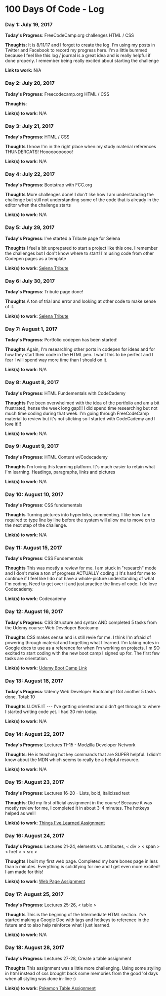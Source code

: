 # 100 Days Of Code - Log

### Day 1: July 19, 2017 

**Today's Progress**: FreeCodeCamp.org challenges HTML / CSS

**Thoughts:** It is 8/11/17 and I forgot to create the log. I'm using my posts in Twitter and Facebook to record my progress here. I'm a little bummed because I feel like this log / journal is a great idea and is really helpful if done properly. I remember being really excited about starting the challenge

**Link to work:** N/A


### Day 2: July 20, 2017

**Today's Progress**: Freecodecamp.org HTML / CSS

**Thoughts**: 

**Link(s) to work**: N/A


### Day 3: July 21, 2017

**Today's Progress**: HTML / CSS 

**Thoughts** I know I'm in the right place when my study material references THUNDERCATS! Hooooooooooo!

**Link(s) to work**:  N/A


### Day 4: July 22, 2017

**Today's Progress**: Bootstrap with FCC.org

**Thoughts** More challenges done! I don't like how I am understanding the challenge but still not understanding some of the code that is already in the editor when the challenge starts

**Link(s) to work**:  N/A


### Day 5: July 29, 2017

**Today's Progress**: I've started a Tribute page for Selena

**Thoughts** I feel a bit unprepared to start a project like this one. I remember the challenges but I don't know where to start! I'm using code from other Codepen pages as a template

**Link(s) to work**:  <a href="https://codepen.io/Arowynn/pen/GvoWNa" target="_blank">Selena Tribute</a>


### Day 6: July 30, 2017

**Today's Progress**: Tribute page done! 

**Thoughts** A ton of trial and error and looking at other code to make sense of it.

**Link(s) to work**:  <a href="https://codepen.io/Arowynn/pen/GvoWNa" target="_blank">Selena Tribute</a>


### Day 7: August 1, 2017

**Today's Progress**: Portfolio codepen has been started! 

**Thoughts** Again, I'm researching other ports in codepen for ideas and for how they start their code in the HTML pen. I want this to be perfect and I fear I will spend way more time than I should on it.

**Link(s) to work**:  N/A



### Day 8: August 8, 2017

**Today's Progress**: HTML Fundementals with CodeCademy

**Thoughts** I've been overwhelmed with the idea of the portfolio and am a bit frustrated, hense the week long gap!!! I did spend time researching but not much time coding during that week. I'm going through FreeCodeCamp material to review but it's not sticking so I started with CodeCademy and I love it!!!

**Link(s) to work**:  N/A


### Day 9: August 9, 2017

**Today's Progress**: HTML Content w/Codecademy

**Thoughts** I'm loving this learning platform. It's much easier to retain what I'm learning. Headings, paragraphs, links and pictures

**Link(s) to work**:  N/A


### Day 10: August 10, 2017

**Today's Progress**: CSS fundementals

**Thoughts** Turning pictures into hyperlinks, commenting. I like how I am required to type line by line before the system will allow me to move on to the next step of the challenge.

**Link(s) to work**:  N/A


### Day 11: August 15, 2017

**Today's Progress**: CSS Fundementals

**Thoughts** This was mostly a review for me. I am stuck in "research" mode and I don't make a ton of progress ACTUALLY coding :( It's hard for me to continue if I feel like I do not have a whole-picture understanding of what I'm coding. Need to get over it and just practice the lines of code. I do love Codecademy.

**Link(s) to work**:  Codecademy


### Day 12: August 16, 2017

**Today's Progress**: CSS Structure and syntax AND completed 5 tasks from the Udemy course: Web Developer Bootcamp

**Thoughts** CSS makes sense and is still revie for me. I think I'm afraid of powering through material and forgetting what I learned. I'm taking notes in Google docs to use as a reference for when I'm working on projects. I'm SO excited to start coding with the new boot camp I signed up for. The first few tasks are orientation. 

**Link(s) to work**: <a href="https://www.udemy.com/the-web-developer-bootcamp/" target="_blank">Udemy Boot Camp Link</a>


### Day 13: August 18, 2017

**Today's Progress**: Udemy Web Developer Bootcamp! Got another 5 tasks done. Total: 10

**Thoughts** I.LOVE.IT --- I've getting oriented and didn't get through to where I started writing code yet. I had 30 min today.

**Link(s) to work**:  N/A


### Day 14: August 22, 2017

**Today's Progress**: Lectures 11-15 - Modzilla Developer Network

**Thoughts**: He is teaching hot key commands that are SUPER helpful. I didn't know about the MDN which seems to really be a helpful resource.

**Link(s) to work**:  N/A


### Day 15: August 23, 2017

**Today's Progress**: Lectures 16-20 - Lists, bold, italicized text

**Thoughts**: Did my first official assignment in the course! Because it was mostly review for me, I completed it in about 3-4 minutes. The hotkeys helped as well!

**Link(s) to work**:  <a href="https://codepen.io/Arowynn/pen/PKepLE" target="_blank">Things I've Learned Assignment</a>


### Day 16: August 24, 2017

**Today's Progress**: Lectures 21-24, elements vs. attributes, < div > < span > < href > < src >

**Thoughts** I built my first web page. Completed my bare bones page in less than 5 minutes. Everything is solidifying for me and I get even more excited! I am made for this!

**Link(s) to work**:  <a href="https://codepen.io/Arowynn/pen/VzBWbX" target="_blank">Web Page Assignment</a>


### Day 17: August 25, 2017

**Today's Progress**: Lectures 25-26, < table >

**Thoughts** This is the begining of the Intermediate HTML section. I've started making a Google Doc with tags and hotkeys to reference in the future and to also help reinforce what I just learned. 

**Link(s) to work**: N/A


### Day 18: August 28, 2017

**Today's Progress**: Lectures 27-28, Create a table assignment

**Thoughts** This assignment was a little more challenging. Using some styling in html instead of css brought back some memories from the good 'ol days when all styling was done in-line :) 

**Link(s) to work**: <a href="https://codepen.io/Arowynn/full/brmLpB/" target="_blank">Pokemon Table Assignment</a>


<!--
### Day : , 2017

**Today's Progress**: 

**Thoughts** 

**Link(s) to work**:  
-->

